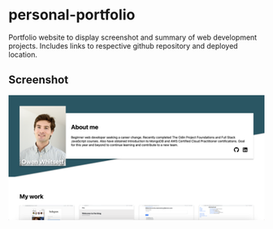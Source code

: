 # personal-portfolio

Portfolio website to display screenshot and summary of web development projects. Includes links to respective github repository and deployed location.

## Screenshot

![Alt text](https://github.com/Taaaaab/personal-portfolio/blob/main/photos/personal.png?raw=true "Portfolio screenshot")
